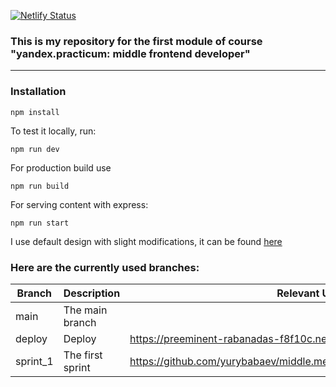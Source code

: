 [![Netlify Status](https://api.netlify.com/api/v1/badges/26331daa-8e5d-4c85-b170-dc7423f5b95e/deploy-status)](https://app.netlify.com/sites/preeminent-rabanadas-f8f10c/deploys)

### This is my repository for the first module of course "yandex.practicum: middle frontend developer"

---

### Installation

```
npm install
```

To test it locally, run:
```
npm run dev
```

For production build use
```
npm run build
```

For serving content with express:
```
npm run start
```

I use default design with slight modifications, it can be found [here](https://www.figma.com/file/xGry8BbtARgzEGHvGRzpXp/Chat_Yury)

### Here are the currently used branches:
| Branch      | Description           | Relevant Url        |
| ----------- | --------------------- | ------------------- |
| main        | The main branch       |
| deploy      | Deploy                | https://preeminent-rabanadas-f8f10c.netlify.app/ |
| sprint_1    | The first sprint      | https://github.com/yurybabaev/middle.messenger.praktikum.yandex/pull/1 |
